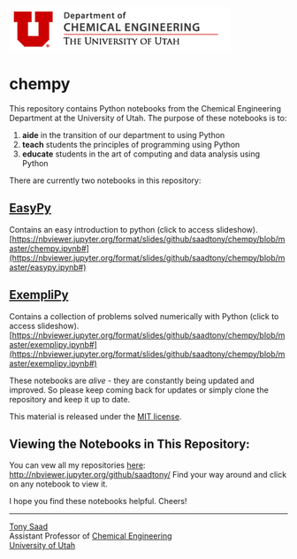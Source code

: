 ![](ChemE_logo.png)

# chempy

This repository contains Python notebooks from the Chemical Engineering Department at the University of Utah. The purpose of these notebooks is to:

1. **aide** in the transition of our department to using Python
2. **teach** students the principles of programming using Python
3. **educate** students in the art of computing and data analysis using Python

There are currently two notebooks in this repository:

## [EasyPy](https://nbviewer.jupyter.org/format/slides/github/saadtony/chempy/blob/master/easypy.ipynb#)
Contains an easy introduction to python (click to access slideshow).
[https://nbviewer.jupyter.org/format/slides/github/saadtony/chempy/blob/master/chempy.ipynb#](https://nbviewer.jupyter.org/format/slides/github/saadtony/chempy/blob/master/easypy.ipynb#)


## [ExempliPy](https://nbviewer.jupyter.org/format/slides/github/saadtony/chempy/blob/master/exemplipy.ipynb#)
Contains a collection of problems solved numerically with Python (click to access slideshow).
[https://nbviewer.jupyter.org/format/slides/github/saadtony/chempy/blob/master/exemplipy.ipynb#](https://nbviewer.jupyter.org/format/slides/github/saadtony/chempy/blob/master/exemplipy.ipynb#)


These notebooks are *alive* - they are constantly being updated and improved. So please keep coming back for updates or simply clone the repository and keep it up to date.

This material is released under the [MIT license](LICENSE).

## Viewing the Notebooks in This Repository:

You can vew all my repositories [here](http://nbviewer.jupyter.org/github/saadtony):
<a href=http://nbviewer.jupyter.org/github/saadtony/>http://nbviewer.jupyter.org/github/saadtony/</a>
Find your way around and click on any notebook to view it.


I hope you find these notebooks helpful.
Cheers!

----
[Tony Saad](www.tonysaad.net) <br/>
Assistant Professor of [Chemical Engineering](www.che.utah.edu) <br/>
[University of Utah](www.utah.edu)